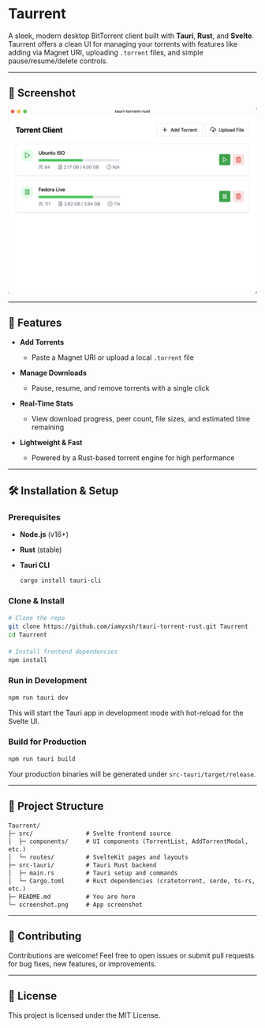 # Taurrent

A sleek, modern desktop BitTorrent client built with **Tauri**, **Rust**, and **Svelte**. Taurrent offers a clean UI for managing your torrents with features like adding via Magnet URI, uploading `.torrent` files, and simple pause/resume/delete controls.

---

## 📸 Screenshot

![Taurrent Screenshot](./screenshot.png)

---

## 🚀 Features

- **Add Torrents**

  - Paste a Magnet URI or upload a local `.torrent` file

- **Manage Downloads**

  - Pause, resume, and remove torrents with a single click

- **Real-Time Stats**

  - View download progress, peer count, file sizes, and estimated time remaining

- **Lightweight & Fast**

  - Powered by a Rust-based torrent engine for high performance

---

## 🛠️ Installation & Setup

### Prerequisites

- **Node.js** (v16+)
- **Rust** (stable)
- **Tauri CLI**

  ```bash
  cargo install tauri-cli
  ```

### Clone & Install

```bash
# Clone the repo
git clone https://github.com/iamyxsh/tauri-torrent-rust.git Taurrent
cd Taurrent

# Install frontend dependencies
npm install
```

### Run in Development

```bash
npm run tauri dev
```

This will start the Tauri app in development mode with hot-reload for the Svelte UI.

### Build for Production

```bash
npm run tauri build
```

Your production binaries will be generated under `src-tauri/target/release`.

---

## 🧩 Project Structure

```
Taurrent/
├─ src/               # Svelte frontend source
│  ├─ components/     # UI components (TorrentList, AddTorrentModal, etc.)
│  └─ routes/         # SvelteKit pages and layouts
├─ src-tauri/         # Tauri Rust backend
│  ├─ main.rs         # Tauri setup and commands
│  └─ Cargo.toml      # Rust dependencies (cratetorrent, serde, ts-rs, etc.)
├─ README.md          # You are here
└─ screenshot.png     # App screenshot
```

---

## 🤝 Contributing

Contributions are welcome! Feel free to open issues or submit pull requests for bug fixes, new features, or improvements.

---

## 📄 License

This project is licensed under the MIT License.
